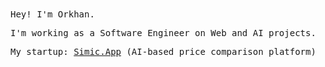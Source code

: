 <samp>
Hey! I'm Orkhan.

I'm working as a Software Engineer on Web and AI projects.

My startup: [Simic.App](https://www.simic.app) (AI-based price comparison platform)
</samp>
